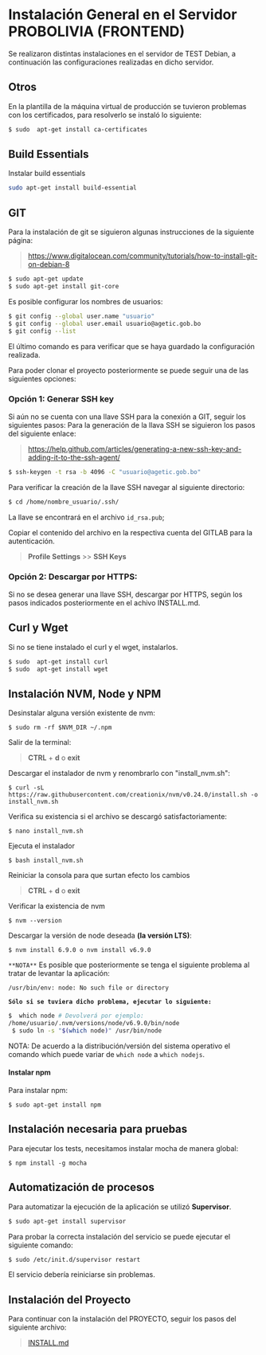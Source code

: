 # Instalación General en el Servidor PROBOLIVIA (FRONTEND)

Se realizaron distintas instalaciones en el servidor de TEST Debian, a continuación las configuraciones realizadas en dicho servidor.

## Otros

En la plantilla de la máquina virtual de producción se tuvieron problemas con los certificados, para resolverlo se instaló lo siguiente:

```sh
$ sudo  apt-get install ca-certificates
```

## Build Essentials
Instalar build essentials
```sh
sudo apt-get install build-essential
```

## GIT
Para la instalación de git se siguieron algunas instrucciones de la siguiente página:
> https://www.digitalocean.com/community/tutorials/how-to-install-git-on-debian-8

```sh
$ sudo apt-get update
$ sudo apt-get install git-core
```

Es posible configurar los nombres de usuarios:
```sh
$ git config --global user.name "usuario"
$ git config --global user.email usuario@agetic.gob.bo
$ git config --list
```

El último comando es para verificar que se haya guardado la configuración realizada.

Para poder clonar el proyecto posteriormente se puede seguir una de las siguientes opciones:

### Opción 1: Generar SSH key

Si aún no se cuenta con una llave SSH para la conexión a GIT, seguir los siguientes pasos:
Para la generación de la llava SSH se siguieron los pasos del siguiente enlace:
> https://help.github.com/articles/generating-a-new-ssh-key-and-adding-it-to-the-ssh-agent/

```sh
$ ssh-keygen -t rsa -b 4096 -C "usuario@agetic.gob.bo"
```

Para verificar la creación de la llave SSH navegar al siguiente directorio:
```sh
$ cd /home/nombre_usuario/.ssh/
```

La llave se encontrará en el archivo `id_rsa.pub`;

Copiar el contenido del archivo en la respectiva cuenta del GITLAB para la autenticación.

> **Profile Settings** >> **SSH Keys**

### Opción 2: Descargar por HTTPS:

Si no se desea generar una llave SSH, descargar por HTTPS, según los pasos indicados posteriormente en el achivo INSTALL.md.

## Curl y Wget

Si no se tiene instalado el curl y el wget, instalarlos.

```sh
$ sudo  apt-get install curl
$ sudo  apt-get install wget
```

## Instalación NVM, Node y NPM

Desinstalar alguna versión existente de nvm:
```
$ sudo rm -rf $NVM_DIR ~/.npm
```
Salir de la terminal:
> **CTRL** + **d** o **exit**

Descargar el instalador de nvm y renombrarlo con "install_nvm.sh":
```
$ curl -sL https://raw.githubusercontent.com/creationix/nvm/v0.24.0/install.sh -o install_nvm.sh
```

Verifica su existencia si el archivo se descargó satisfactoriamente:
```
$ nano install_nvm.sh
```

Ejecuta el instalador
```
$ bash install_nvm.sh
```

Reiniciar la consola para que surtan efecto los cambios
> **CTRL** + **d** o **exit**

Verificar la existencia de nvm
```
$ nvm --version
```

Descargar la versión de node deseada **(la versión LTS)**:
```
$ nvm install 6.9.0 o nvm install v6.9.0
```

`**NOTA**`
Es posible que posteriormente se tenga el siguiente problema al tratar de levantar la aplicación:
```
/usr/bin/env: node: No such file or directory
```

**`Sólo si se tuviera dicho problema, ejecutar lo siguiente:`**
```sh
$  which node # Devolverá por ejemplo:
/home/usuario/.nvm/versions/node/v6.9.0/bin/node
 $ sudo ln -s "$(which node)" /usr/bin/node
```

NOTA: De acuerdo a la distribución/versión del sistema operativo el comando which puede variar de `which node` a `which nodejs`.


#### Instalar npm
Para instalar npm:
```
$ sudo apt-get install npm
```

## Instalación necesaria para pruebas

Para ejecutar los tests, necesitamos instalar mocha de manera global:
```
$ npm install -g mocha
```

## Automatización de procesos
Para automatizar la ejecución de la aplicación se utilizó **Supervisor**.

```sh
$ sudo apt-get install supervisor
```
Para probar la correcta instalación del servicio se puede ejecutar el siguiente comando:
```sh
$ sudo /etc/init.d/supervisor restart
```
El servicio debería reiniciarse sin problemas.

## Instalación del Proyecto

Para continuar con la instalación del PROYECTO, seguir los pasos del siguiente archivo:

> [INSTALL.md](INSTALL.md)
